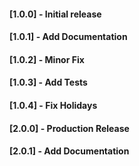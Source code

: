 #### [1.0.0] - Initial release
#### [1.0.1] - Add Documentation
#### [1.0.2] - Minor Fix
#### [1.0.3] - Add Tests
#### [1.0.4] - Fix Holidays
#### [2.0.0] - Production Release
#### [2.0.1] - Add Documentation
